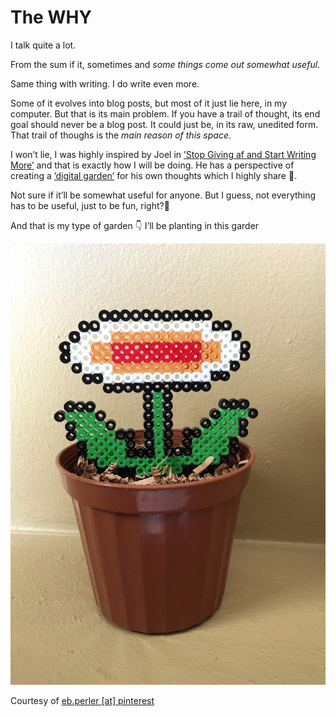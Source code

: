 # The WHY

I talk quite a lot.

From the sum if it, sometimes and *some things come out somewhat useful*.

Same thing with writing. I do write even more.

Some of it evolves into blog posts, but most of it just lie here, in my computer. But that is its main problem. If you have a trail of thought, its end goal should never be a blog post. It could just be, in its raw, unedited form. That trail of thoughs is the *main reason of this space*.

I won&rsquo;t lie, I was highly inspired by Joel in [&rsquo;Stop Giving af and Start Writing More&rsquo;](https://joelhooks.com/on-writing-more) and that is exactly how I will be doing. He has a perspective of creating a [&rsquo;digital garden&rsquo;](https://joelhooks.com/digital-garden) for his own thoughts which I highly share 🌻.

Not sure if it&rsquo;ll be somewhat useful for anyone. But I guess, not everything has to be useful, just to be fun, right?🤔

And that is my type of garden 👇 I&rsquo;ll be planting in this garder

![img](api/imgs/flower.jpg)

Courtesy of [eb.perler [at] pinterest](https://www.pinterest.com/pin/364510163568720151/)
